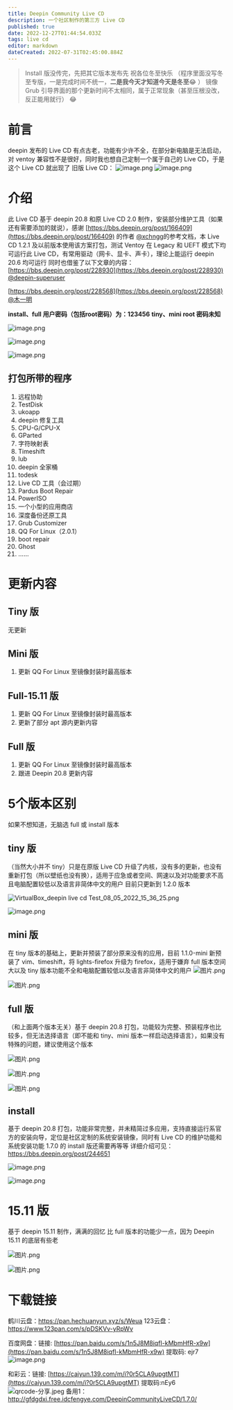 ```yaml
---
title: Deepin Community Live CD
description: 一个社区制作的第三方 Live CD
published: true
date: 2022-12-27T01:44:54.033Z
tags: live cd
editor: markdown
dateCreated: 2022-07-31T02:45:00.884Z
---
```


> Install 版没传完，先把其它版本发布先
> 祝各位冬至快乐
> （程序里面没写冬至专版，一是完成时间不统一，**二是我今天才知道今天是冬至**:joy: ）
> 镜像 Grub 引导界面的那个更新时间不太相同，属于正常现象（甚至压根没改，反正能用就行）
> :joy:

# 前言

deepin 发布的 Live CD 有点古老，功能有少许不全，在部分新电脑是无法启动，对 ventoy 兼容性不是很好，同时我也想自己定制一个属于自己的 Live CD，于是这个 Live CD 就出现了
旧版 Live CD：
![image.png](https://storage.deepin.org/thread/202203201424371318_image.png)
![image.png](https://storage.deepin.org/thread/202203201425394425_image.png)

# 介绍

此 Live CD 基于 deepin 20.8 和原 Live CD 2.0 制作，安装部分维护工具（如果还有需要添加的就说），感谢 [https://bbs.deepin.org/post/166409](https://bbs.deepin.org/post/166409) 的作者 [@xchngg](https://bbs.deepin.org/user/108842)的参考文档，本 Live CD 1.2.1 及以前版本使用该方案打包，测试 Ventoy 在 Legacy 和 UEFT 模式下均可运行此 Live CD，有常用驱动（网卡、显卡、声卡），理论上能运行 deepin 20.6 均可运行
同时也借鉴了以下文章的内容：
[https://bbs.deepin.org/post/228930](https://bbs.deepin.org/post/228930) [@deepin-superuser](user/278484)

[https://bbs.deepin.org/post/228568](https://bbs.deepin.org/post/228568)  [@木一明](user/160805)

**install、full 用户密码（包括root密码）为：123456**
**tiny、mini root 密码未知**

![image.png](https://storage.deepin.org/thread/202209112148168591_image.png)

![image.png](https://storage.deepin.org/thread/202209112150178582_image.png)

![image.png](https://storage.deepin.org/thread/202209112151255384_image.png)

## 打包所带的程序

1. 远程协助
2. TestDisk
3. ukoapp
4. deepin 修复工具
5. CPU-G/CPU-X
6. GParted
7. 字符映射表
8. Timeshift
9. lub
10. deepin 全家桶
11. todesk
12. Live CD 工具（会过期）
13. Pardus Boot Repair
14. PowerISO
15. 一个小型的应用商店
16. 深度备份还原工具
17. Grub Customizer
18. QQ For Linux（2.0.1）
19. boot repair
20. Ghost
21. ……

# 更新内容

## Tiny 版

无更新

## Mini 版

1. 更新 QQ For Linux 至镜像封装时最高版本

## Full-15.11 版

1. 更新 QQ For Linux 至镜像封装时最高版本
2. 更新了部分 apt 源内更新内容

## Full 版

1. 更新 QQ For Linux 至镜像封装时最高版本
2. 跟进 Deepin 20.8 更新内容

# 5个版本区别

如果不想知道，无脑选 full  或 install 版本

## tiny 版

（当然大小并不 tiny）只是在原版 Live CD 升级了内核，没有多的更新，也没有重新打包（所以壁纸也没有换），适用于应急或者空间、网速以及对功能要求不高且电脑配置较低以及语言非简体中文的用户
目前只更新到 1.2.0 版本

![VirtualBox_deepin live cd Test_08_05_2022_15_36_25.png](https://storage.deepin.org/thread/202205081536449227_VirtualBox_deepinlivecdTest_08_05_2022_15_36_25.png)

![image.png](https://storage.deepin.org/thread/202211082115502052_image.png)

## mini 版

在 tiny 版本的基础上，更新并预装了部分原来没有的应用，目前 1.1.0-mini 新预装了 vim、timeshift，将 lights-firefox 升级为 firefox，适用于嫌弃 full 版本空间大以及 tiny 版本功能不全和电脑配置较低以及语言非简体中文的用户
![图片.png](https://storage.deepin.org/thread/202212222214448582_图片.png)

![图片.png](https://storage.deepin.org/thread/202212222215035384_图片.png)

## full 版

（和上面两个版本无关）基于 deepin 20.8 打包，功能较为完整、预装程序也比较多，但无法选择语言（即不能和 tiny、mini 版本一样启动选择语言），如果没有特殊的问题，建议使用这个版本

![图片.png](https://storage.deepin.org/thread/202212222219111297_图片.png)

![图片.png](https://storage.deepin.org/thread/202212222219339267_图片.png)

![图片.png](https://storage.deepin.org/thread/202212222221006137_图片.png)

## install

基于 deepin 20.8 打包，功能非常完整，并未精简过多应用，支持直接运行系官方的安装向导，定位是社区定制的系统安装镜像，同时有 Live CD 的维护功能和系统安装功能
1.7.0 的 install 版还需要再等等
详细介绍可见：https://bbs.deepin.org/post/244651

![image.png](https://storage.deepin.org/thread/202211082108573458_image.png)

![image.png](https://storage.deepin.org/thread/202211082110097514_image.png)

# 15.11 版

基于 deepin 15.11 制作，满满的回忆
比 full 版本的功能少一点，因为 Deepin 15.11 的底层有些老

![图片.png](https://storage.deepin.org/thread/202212222224545894_图片.png)

![图片.png](https://storage.deepin.org/thread/202212222223589271_图片.png)

# 下载链接

鹤川云盘：https://pan.hechuanyun.xyz/s/Weua
123云盘：https://www.123pan.com/s/pDSKVv-yRpWv

百度网盘：链接: [https://pan.baidu.com/s/1n5J8M8iqfI-kMbmHfR-x9w](https://pan.baidu.com/s/1n5J8M8iqfI-kMbmHfR-x9w) 提取码: ejr7
![image.png](https://storage.deepin.org/thread/202203201435562540_image.png)

和彩云：链接: [https://caiyun.139.com/m/i?0r5CLA9upgtMT](https://caiyun.139.com/m/i?0r5CLA9upgtMT) 提取码:nEy6
![qrcode-分享.jpeg](https://storage.deepin.org/thread/202203201439423300_qrcode-%E5%88%86%E4%BA%AB.jpeg)
备用1：http://gfdgdxi.free.idcfengye.com/DeepinCommunityLiveCD/1.7.0/

